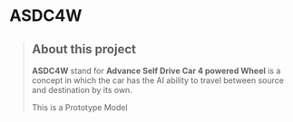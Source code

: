 # ASDC4W

>## About this project
> **ASDC4W** stand for **Advance Self Drive Car 4 powered Wheel** is a concept in which the car has the AI ability to travel between source and destination by its own.
>
> This is a Prototype Model
